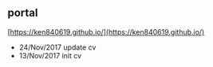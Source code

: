 ## portal
[https://ken840619.github.io/](https://ken840619.github.io/)

- 24/Nov/2017 update cv
- 13/Nov/2017 init cv
